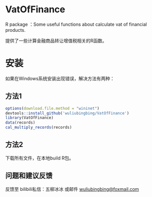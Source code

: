 # VatOfFinance
R package ：Some useful functions about calculate vat of financial products.

提供了一些计算金融商品转让增值税相关的R函数。

# 安装

如果在Windows系统安装出现错误，解决方法有两种：

## 方法1

``` r
options(download.file.method = "wininet") 
devtools::install_github('wuliubingbing/VatOfFinance')
library(VatOfFinance)
data(records)
cal_multiply_records(records)
```
## 方法2

下载所有文件，在本地build R包。

## 问题和建议反馈

反馈至 bilibili私信：五柳冰冰
或邮件 wuliubingbing@foxmail.com

